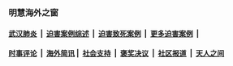 
### 明慧海外之窗

####  [武汉肺炎](indexes/365.md?t=05271101) &nbsp;|&nbsp;  [迫害案例综述](indexes/328.md?t=05271101) &nbsp;|&nbsp; [迫害致死案例](indexes/277.md?t=05271101)  &nbsp;|&nbsp; [更多迫害案例](indexes/81.md?t=05271101)  &nbsp;|&nbsp; 
####  [时事评论](indexes/19.md?t=05271101) &nbsp;|&nbsp; [海外简讯](indexes/245.md?t=05271101)&nbsp;|&nbsp;  [社会支持](indexes/140.md?t=05271101) &nbsp;|&nbsp; [褒奖决议](indexes/282.md?t=05271101) &nbsp;|&nbsp; [社区报道](indexes/91.md?t=05271101)  &nbsp;|&nbsp; [天人之间](indexes/78.md?t=05271101) 


